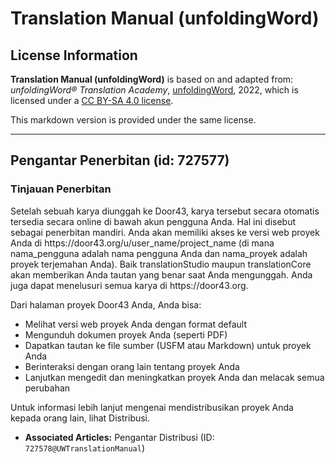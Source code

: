 # Translation Manual (unfoldingWord)

## License Information

**Translation Manual (unfoldingWord)** is based on and adapted from: _unfoldingWord® Translation Academy_, [unfoldingWord](https://unfoldingword.org/utw), 2022, which is licensed under a [CC BY-SA 4.0 license](https://creativecommons.org/licenses/by-sa/4.0/legalcode.en).

This markdown version is provided under the same license.



--------------------------------

## Pengantar Penerbitan (id: 727577)

### Tinjauan Penerbitan

Setelah sebuah karya diunggah ke Door43, karya tersebut secara otomatis tersedia secara online di bawah akun pengguna Anda. Hal ini disebut sebagai penerbitan mandiri. Anda akan memiliki akses ke versi web proyek Anda di https://door43\.org/u/user\_name/project\_name (di mana nama\_pengguna adalah nama pengguna Anda dan nama\_proyek adalah proyek terjemahan Anda). Baik translationStudio maupun translationCore akan memberikan Anda tautan yang benar saat Anda mengunggah. Anda juga dapat menelusuri semua karya di https://door43\.org.

Dari halaman proyek Door43 Anda, Anda bisa:

* Melihat versi web proyek Anda dengan format default
* Mengunduh dokumen proyek Anda (seperti PDF)
* Dapatkan tautan ke file sumber (USFM atau Markdown) untuk proyek Anda
* Berinteraksi dengan orang lain tentang proyek Anda
* Lanjutkan mengedit dan meningkatkan proyek Anda dan melacak semua perubahan

Untuk informasi lebih lanjut mengenai mendistribusikan proyek Anda kepada orang lain, lihat Distribusi.

* **Associated Articles:** Pengantar Distribusi (ID: `727578@UWTranslationManual`)

